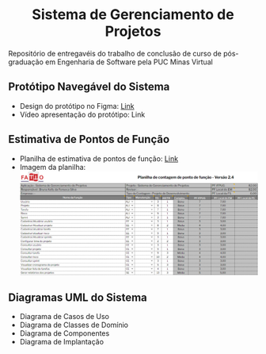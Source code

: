 <h1 align="center">Sistema de Gerenciamento de Projetos</h1>
Repositório de entregavéis do trabalho de conclusão de curso de pós-graduação em Engenharia de Software pela PUC Minas Virtual

## Protótipo Navegável do Sistema
- Design do protótipo no Figma: [Link](https://www.figma.com/file/aTq5ufQWaEH33ZucETqkxQ/Sistema-de-Gest%C3%A3o-de-Projetos---TCC?node-id=0%3A1 "Link")
- Vídeo apresentação do protótipo: Link

## Estimativa de Pontos de Função
- Planilha de estimativa de pontos de função: [Link](https://github.com/brunakelly/tcc-sgp/blob/main/Planilha%20contagem%20ponto%20de%20fun%C3%A7%C3%A3o%20-%20Sistema%20de%20Gerenciamento%20de%20Projetos.xls "Link")
- Imagem da planilha: 
[![Screenshot](https://github.com/brunakelly/tcc-sgp/blob/main/Contagem%20de%20pontos%20de%20fun%C3%A7%C3%A3o%20-%20Sistema%20de%20Gerenciamento%20de%20Projetos.PNG?raw=true "Screenshot")](https://github.com/brunakelly/tcc-sgp/blob/main/Contagem%20de%20pontos%20de%20fun%C3%A7%C3%A3o%20-%20Sistema%20de%20Gerenciamento%20de%20Projetos.PNG?raw=true "Screenshot")

## Diagramas UML do Sistema
- Diagrama de Casos de Uso
- Diagrama de Classes de Domínio
- Diagrama de Componentes
- Diagrama de Implantação
